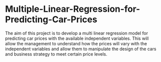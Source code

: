 # Multiple-Linear-Regression-for-Predicting-Car-Prices
The aim of this project is to develop a multi linear regression model for predicting car prices with the available independent variables. This will allow the management to understand how the prices will vary with the independent variables and allow them to manipulate the design of the cars and business strategy to meet certain price levels.
